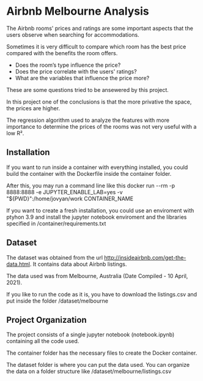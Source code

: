 # Airbnb Melbourne Analysis

The Airbnb rooms' prices and ratings are some important aspects that the users observe when searching for accommodations.

Sometimes it is very difficult to compare which room has the best price compared with the benefits the room offers.

- Does the room’s type influence the price?
- Does the price correlate with the users' ratings?
- What are the variables that influence the price more?

These are some questions tried to be ansewered by this project.

In this project one of the conclusions is that the more privative the space, the prices are higher.

The regression algorithm used to analyze the features with more importance to determine the prices of the rooms was not very useful with a low R².

## Installation

If you want to run inside a container with everything installed, you could build the container with the Dockerfile inside the container folder.

After this, you may run a command line like this docker run --rm -p 8888:8888 -e JUPYTER_ENABLE_LAB=yes -v "${PWD}":/home/jovyan/work CONTAINER_NAME

If you want to create a fresh installation, you could use an enviroment with ptyhon 3.9 and install the jupyter notebook enviroment and the libraries specified in /container/requirements.txt 

## Dataset

The dataset was obtained from the url http://insideairbnb.com/get-the-data.html. It contains data about Airbnb listings.

The data used was from Melbourne, Australia (Date Compiled - 10 April, 2021).

If you like to run the code as it is, you have to download the listings.csv and put inside the folder /dataset/melbourne

## Project Organization

The project consists of a single jupyter notebook (notebook.ipynb) containing all the code used.

The container folder has the necessary files to create the Docker container.

The dataset folder is where you can put the data used. You can organize the data on a folder structure like /dataset/melbourne/listings.csv
